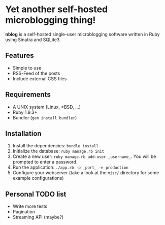 # Yet another self-hosted microblogging thing!

**nblog** is a self-hosted single-user microblogging software written in Ruby
using Sinatra and SQLite3.

## Features

* Simple to use
* RSS-Feed of the posts
* Include external CSS files

## Requirements

* A UNIX system (Linux, *BSD, ...)
* Ruby 1.9.3+
* Bundler (`gem install bundler`)

## Installation

1. Install the dependencies: `bundle install`
2. Initialize the database: `ruby manage.rb init`
3. Create a new user: `ruby manage.rb add-user _username_`.  You will be
prompted to enter a password.
4. Run the application: `./app.rb -p _port_ -e production`
5. Configure your webserver (take a look at the `misc/` directory for some
example configurations)

## Personal TODO list

* Write more tests
* Pagination
* Streaming API (maybe?)